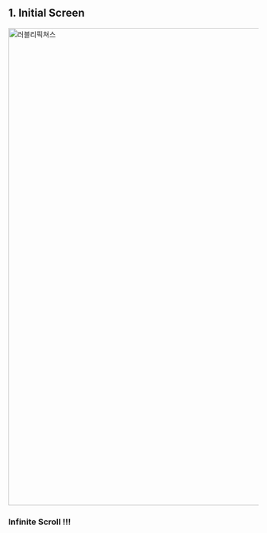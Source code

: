 ##  1. Initial Screen
<img width="960" alt="러블리픽쳐스" src="https://user-images.githubusercontent.com/63832678/99366697-4f2ab280-28fc-11eb-9bfe-3e553e3efb57.png">

### Infinite Scroll !!!